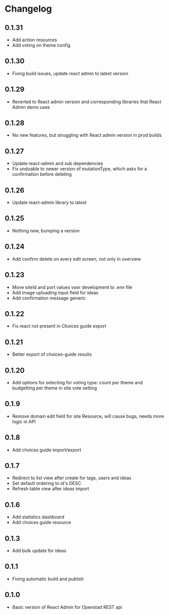 # Changelog

## 0.1.31
* Add action resources
* Add voting on theme config 

## 0.1.30
* Fixing build issues, update react admin to latest version

## 0.1.29
* Reverted to React admin version and corresponding libraries that React Admin demo uses

## 0.1.28
* No new features, but struggling with React admin version in prod builds

## 0.1.27
* Update react-admin and sub dependencies
* Fix undoable to newer version of mutationType, which asks for a confirmation before deleting

## 0.1.26
* Update react-admin library to latest

## 0.1.25
* Nothing new, bumping a version

## 0.1.24
* Add confirm delete on every edit screen, not only in overview

## 0.1.23
* Move siteId and port values voor development to .env file
* Add image uploading input field for ideas
* Add confirmation message generic

## 0.1.22
* Fix react not present in Choices guide export

## 0.1.21
* Better export of choices-guide results

## 0.1.20
* Add options for selecting  for voting type: count per theme and budgetting per theme in site vote setting

## 0.1.9
* Remove domain edit field for site Resource, will cause bugs, needs more logic in API

## 0.1.8
* Add choices guide import/export

## 0.1.7
* Redirect to list view after create for tags, users and ideas
* Set default ordering to id's DESC
* Refresh table view after ideas import

## 0.1.6
* Add statistics dashboard
* Add choices guide resource

## 0.1.3
* Add bulk update for ideas

## 0.1.1
* Fixing automatic build and publish

## 0.1.0
* Basic version of React Admin for Openstad REST api
